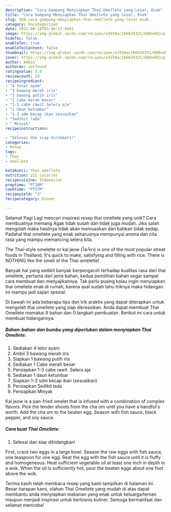 ```yaml
---
description: "Cara Gampang Menyiapkan Thai Omellete yang Lezat, Enak"
title: "Cara Gampang Menyiapkan Thai Omellete yang Lezat, Enak"
slug: 568-cara-gampang-menyiapkan-thai-omellete-yang-lezat-enak
category: Uncategorized
date: 2022-09-18T03:46:17.045Z
image: https://img-global.cpcdn.com/recipes/e3550ac1b6629331/680x482cq70/thai-omellete-foto-resep-utama.jpg
hideToc: false
enableToc: true
enableTocContent: false
thumbnail: https://img-global.cpcdn.com/recipes/e3550ac1b6629331/680x482cq70/thai-omellete-foto-resep-utama.jpg
cover: https://img-global.cpcdn.com/recipes/e3550ac1b6629331/680x482cq70/thai-omellete-foto-resep-utama.jpg
author: Admin
authorAv: notfound
ratingvalue: 3.9
reviewcount: 24
recipeingredient:
- "4 telor ayam"
- "3 bawang merah iris"
- "1 bawang putih iris"
- "1 Cabe merah besar"
- "1-3 cabe rawit Selera aja"
- "1 daun ketumbar"
- "1-3 sdm kecap ikan sesuaikan"
- "Sedikit lada"
- " Minyak"
recipeinstructions:

- "Selesai dan siap dinikmati!"
categories:
- Resep
tags:
- thai
- omellete

katakunci: thai omellete 
nutrition: 221 calories
recipecuisine: Indonesian
preptime: "PT38M"
cooktime: "PT37M"
recipeyield: "3"
recipecategory: Dinner

---
```



Selamat Pagi Lagi mencari inspirasi resep thai omellete yang unik? Cara membuatnya memang Agak tidak susah dan tidak juga mudah. Jika salah mengolah maka hasilnya tidak akan memuaskan dan bahkan tidak sedap. Padahal thai omellete yang enak seharusnya mempunyai aroma dan cita rasa yang mampu memancing selera kita.


The Thai-style omelette or kai jeow (ไข่เจียว) is one of the most popular street foods in Thailand. It&#39;s quick to make, satisfying and filling with rice. There is NOTHING like the smell of the Thai omelette!

Banyak hal yang sedikit banyak berpengaruh terhadap kualitas rasa dari thai omellete, pertama dari jenis bahan, kedua pemilihan bahan segar sampai cara membuat dan menyajikannya. Tak perlu pusing kalau ingin menyiapkan thai omellete enak di rumah, karena asal sudah tahu triknya maka hidangan ini mampu jadi sajian spesial.


Di bawah ini ada beberapa tips dan trik praktis yang dapat diterapkan untuk mengolah thai omellete yang siap dikreasikan. Anda dapat membuat Thai Omellete memakai 9 bahan dan 0 langkah pembuatan. Berikut ini cara untuk membuat hidangannya.

<!--inarticleads1-->

##### Bahan-bahan dan bumbu yang diperlukan dalam menyiapkan Thai Omellete:

1. Sediakan 4 telor ayam
1. Ambil 3 bawang merah iris
1. Siapkan 1 bawang putih iris
1. Sediakan 1 Cabe merah besar
1. Persiapkan 1-3 cabe rawit. Selera aja
1. Sediakan 1 daun ketumbar
1. Siapkan 1-3 sdm kecap ikan (sesuaikan)
1. Persiapkan Sedikit lada
1. Persiapkan  Minyak


Kai jeow is a pan-fried omelet that is infused with a combination of complex flavors. Pick the tender shoots from the cha om until you have a handful&#39;s worth. Add the cha om to the beaten egg. Season with fish sauce, black pepper, and soy sauce. 

<!--inarticleads2-->

##### Cara buat Thai Omellete:


1. Selesai dan siap dihidangkan!

First, crack two eggs in a large bowl. Season the raw eggs with fish sauce, one teaspoon for one egg. Beat the egg with the fish sauce until it is fluffy and homogeneous. Heat sufficient vegetable oil at least one inch in depth in a wok. When the oil is sufficiently hot, pour the beaten eggs about one foot above the wok. 

Terima kasih telah membaca resep yang kami tampilkan di halaman ini. Besar harapan kami, olahan Thai Omellete yang mudah di atas dapat membantu anda menyiapkan makanan yang enak untuk keluarga/teman maupun menjadi inspirasi untuk berbisnis kuliner. Semoga bermanfaat dan selamat mencoba!
